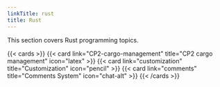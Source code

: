 ```yaml
---
linkTitle: rust
title: Rust
---
```


This section covers Rust programming topics.

<!--more-->

{{< cards >}}
  {{< card link="CP2-cargo-management" title="CP2 cargo management" icon="latex" >}}
  {{< card link="customization" title="Customization" icon="pencil" >}}
  {{< card link="comments" title="Comments System" icon="chat-alt" >}}
{{< /cards >}}

